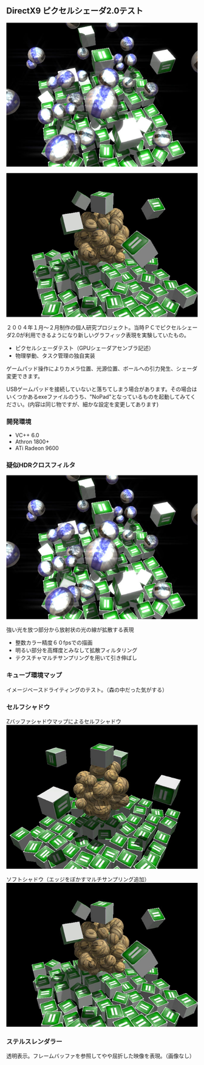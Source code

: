 ## DirectX9 ピクセルシェーダ2.0テスト

![疑似HDRフィルタ](https://raw.githubusercontent.com/TahitianBlue/DirectX9Shader2.0/master/HDRCrossFilter.jpg)

![ソフトシャドウ](https://raw.githubusercontent.com/TahitianBlue/DirectX9Shader2.0/master/SelfShadowSoftEdge.jpg)

２００４年１月～２月制作の個人研究プロジェクト。当時ＰＣでピクセルシェーダ2.0が利用できるようになり新しいグラフィック表現を実験していたもの。
* ピクセルシェーダテスト（GPUシェーダアセンブラ記述）
* 物理挙動、タスク管理の独自実装

ゲームパッド操作によりカメラ位置、光源位置、ボールへの引力発生、シェーダ変更できます。

USBゲームパッドを接続していないと落ちてしまう場合があります。その場合はいくつかあるexeファイルのうち、"NoPad"となっているものを起動してみてください。(内容は同じ物ですが、細かな設定を変更してあります)

### 開発環境
* VC++ 6.0
* Athron 1800+
* ATi Radeon 9600

### 疑似HDRクロスフィルタ
![疑似HDRフィルタ](https://raw.githubusercontent.com/TahitianBlue/DirectX9Shader2.0/master/HDRCrossFilter.jpg)

強い光を放つ部分から放射状の光の線が拡散する表現

* 整数カラー精度６０fpsでの描画
* 明るい部分を高輝度とみなして拡散フィルタリング
* テクスチャマルチサンプリングを用いて引き伸ばし

### キューブ環境マップ
イメージベースドライティングのテスト。（森の中だった気がする）

### セルフシャドウ

Zバッファシャドウマップによるセルフシャドウ
![ソフトシャドウ](https://raw.githubusercontent.com/TahitianBlue/DirectX9Shader2.0/master/SelfShadowSharpEdge.jpg)

ソフトシャドウ（エッジをぼかすマルチサンプリング追加）
![ソフトシャドウ](https://raw.githubusercontent.com/TahitianBlue/DirectX9Shader2.0/master/SelfShadowSoftEdge.jpg)

### ステルスレンダラー

透明表示。フレームバッファを参照してやや屈折した映像を表現。（画像なし）
